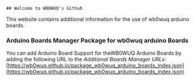     ## Welcome to WB0WUQ's Github

This website contains additional information for the use of wb0wuq arduino boards.

### Arduino Boards Manager Package for wb0wuq arduino Boards
You can add Arduino Board Support for theWB0WUQ Arduino Boards by adding the following URL to the _Additional Boards Manager URLs:_
[https://wb0wuq.github.io/package_wb0wuq_arduino_boards_index.json](https://wb0wuq.github.io/package_wb0wuq_arduino_boards_index.json)

